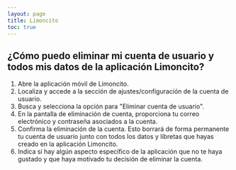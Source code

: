 ```yaml
---
layout: page
title: Limoncito
toc: true
---
```




## ¿Cómo puedo eliminar mi cuenta de usuario y todos mis datos de la aplicación Limoncito?


1. Abre la aplicación móvil de Limoncito.
2. Localiza y accede a la sección de ajustes/configuración de la cuenta de usuario.
3. Busca y selecciona la opción para "Eliminar cuenta de usuario".
4. En la pantalla de eliminación de cuenta, proporciona tu correo electrónico y contraseña asociados a la cuenta.
5. Confirma la eliminación de la cuenta. Esto borrará de forma permanente tu cuenta de usuario junto con todos los datos y libretas que hayas creado en la aplicación Limoncito.
6. Indica si hay algún aspecto específico de la aplicación que no te haya gustado y que haya motivado tu decisión de eliminar la cuenta.

